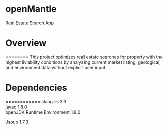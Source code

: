 openMantle
==========

Real Estate Search App

Overview
========
========
This project optimizes real estate searches for property with the highest liviability conditions 
by analyzing current market listing, geological, and environment data without explicit user input.

Dependencies
============
============
clang >=3.3 <br>
javac 1.8.0 <br>
openJDK Runtime Environment 1.8.0 <br>

Jsoup 1.7.3
